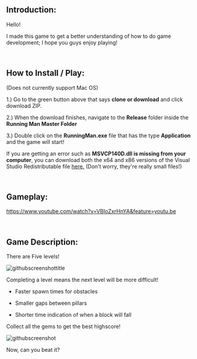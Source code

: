 Introduction:
-------------

Hello!

I made this game to get a better understanding of how to do game development; I hope you guys enjoy playing!

<br />

How to Install / Play:
---------------------

(Does not currently support Mac OS)

1.) Go to the green button above that says <strong>clone or download</strong> and click download ZIP.

2.) When the download finishes, navigate to the <strong>Release</strong> folder inside the <strong>Running Man Master Folder</strong>

3.) Double click on the <strong>RunningMan.exe</strong> file that has the type <strong>Application</strong> and the game will start!

If you are getting an error such as <b>MSVCP140D.dll is missing from your computer</b>, you can download both the x64 and x86 versions of the Visual Studio Redistributable file <a href="https://www.microsoft.com/en-ca/download/details.aspx?id=48145" target="_blank">here.</a> (Don't worry, they're really small files!)

<br />

Gameplay:
---------

https://www.youtube.com/watch?v=VBIoZxrHnYA&feature=youtu.be

<br />

Game Description:
-----------------

There are Five levels!

![githubscreenshottitle](https://cloud.githubusercontent.com/assets/15184861/23838211/30bbfa90-0761-11e7-9817-05df33747a35.png)

Completing a level means the next level will be more difficult!

- Faster spawn times for obstacles

- Smaller gaps between pillars

- Shorter time indication of when a block will fall

Collect all the gems to get the best highscore!

![githubscreenshot](https://cloud.githubusercontent.com/assets/15184861/23838157/8c693be2-0760-11e7-8b09-0b4c772a1a41.png)

Now, can you beat it?


